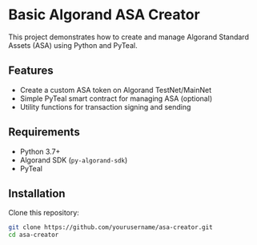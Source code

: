 # Basic Algorand ASA Creator

This project demonstrates how to create and manage Algorand Standard Assets (ASA) using Python and PyTeal.

## Features

- Create a custom ASA token on Algorand TestNet/MainNet
- Simple PyTeal smart contract for managing ASA (optional)
- Utility functions for transaction signing and sending

## Requirements

- Python 3.7+
- Algorand SDK (`py-algorand-sdk`)
- PyTeal

## Installation

Clone this repository:

```bash
git clone https://github.com/yourusername/asa-creator.git
cd asa-creator
